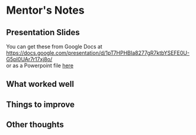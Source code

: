 # Mentor's Notes

## Presentation Slides

You can get these from Google Docs at  
https://docs.google.com/presentation/d/1pT7HPHBIa8277gR7ktbYSEFE0U-G5pI0UAr7r17xj8o/  
or as a Powerpoint file [here](./CYF_DB_2.pptx)

## What worked well

## Things to improve

## Other thoughts
